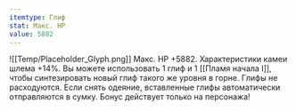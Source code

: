 ```yaml
---
itemtype: Глиф
stat: Макс. HP 
value: 5882
---
```

![[Temp/Placeholder_Glyph.png]]
Макс. HP +5882. Характеристики камеи шлема +14%. Вы можете использовать 1 глиф и 1 [[Пламя начала I]], чтобы синтезировать новый глиф такого же уровня в горне. Глифы не расходуются. Если снять одеяние, вставленные глифы автоматически отправляются в сумку. Бонус действует только на персонажа!
